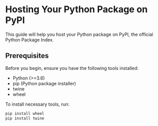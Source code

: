 
# Hosting Your Python Package on PyPI

This guide will help you host your Python package on PyPI, the official Python Package Index.

## Prerequisites

Before you begin, ensure you have the following tools installed:
- Python (>=3.6)
- pip (Python package installer)
- twine
- wheel

To install necessary tools, run:

```bash
pip install wheel
pip install twine
```
